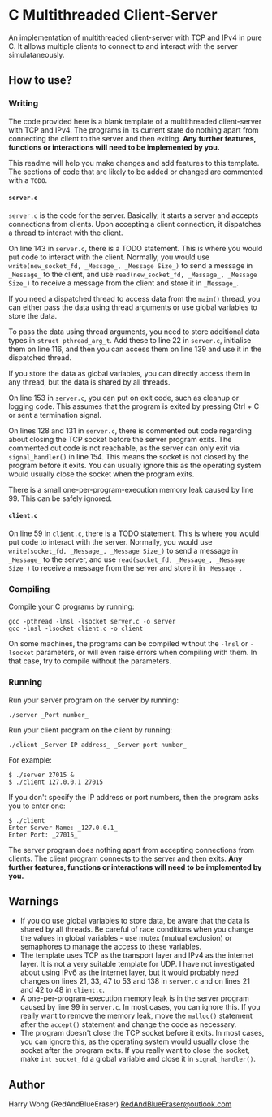 # C Multithreaded Client-Server

An implementation of multithreaded client-server with TCP and IPv4 in pure C. It allows multiple clients to connect to and interact with the server simulataneously.

## How to use?

### Writing

The code provided here is a blank template of a multithreaded client-server with TCP and IPv4. The programs in its current state do nothing apart from connecting the client to the server and then exiting. **Any further features, functions or interactions will need to be implemented by you.**

This readme will help you make changes and add features to this template. The sections of code that are likely to be added or changed are commented with a `TODO`.

#### `server.c`

`server.c` is the code for the server. Basically, it starts a server and accepts connections from clients. Upon accepting a client connection, it dispatches a thread to interact with the client.

On line 143 in `server.c`, there is a TODO statement. This is where you would put code to interact with the client. Normally, you would use `write(new_socket_fd, _Message_, _Message Size_)` to send a message in `_Message_` to the client, and use `read(new_socket_fd, _Message_, _Message Size_)` to receive a message from the client and store it in `_Message_`.

If you need a dispatched thread to access data from the `main()` thread, you can either pass the data using thread arguments or use global variables to store the data.

To pass the data using thread arguments, you need to store additional data types in `struct pthread_arg_t`. Add these to line 22 in `server.c`, initialise them on line 116, and then you can access them on line 139 and use it in the dispatched thread.

If you store the data as global variables, you can directly access them in any thread, but the data is shared by all threads.

On line 153 in `server.c`, you can put on exit code, such as cleanup or logging code. This assumes that the program is exited by pressing Ctrl + C or sent a termination signal.

On lines 128 and 131 in `server.c`, there is commented out code regarding about closing the TCP socket before the server program exits. The commented out code is not reachable, as the server can only exit via `signal_handler()` in line 154. This means the socket is not closed by the program before it exits. You can usually ignore this as the operating system would usually close the socket when the program exits.

There is a small one-per-program-execution memory leak caused by line 99. This can be safely ignored.

#### `client.c`

On line 59 in `client.c`, there is a TODO statement. This is where you would put code to interact with the server. Normally, you would use `write(socket_fd, _Message_, _Message Size_)` to send a message in `_Message_` to the server, and use `read(socket_fd, _Message_, _Message Size_)` to receive a message from the server and store it in `_Message_`.

### Compiling

Compile your C programs by running:

```Shell
gcc -pthread -lnsl -lsocket server.c -o server
gcc -lnsl -lsocket client.c -o client
```

On some machines, the programs can be compiled without the `-lnsl` or `-lsocket` parameters, or will even raise errors when compiling with them. In that case, try to compile without the parameters.

### Running

Run your server program on the server by running:

```Shell
./server _Port number_
```

Run your client program on the client by running:

```Shell
./client _Server IP address_ _Server port number_
```

For example:

```Shell
$ ./server 27015 &
$ ./client 127.0.0.1 27015
```

If you don't specify the IP address or port numbers, then the program asks you to enter one:

```Shell
$ ./client
Enter Server Name: _127.0.0.1_
Enter Port: _27015_
```

The server program does nothing apart from accepting connections from clients. The client program connects to the server and then exits. **Any further features, functions or interactions will need to be implemented by you.**

## Warnings

- If you do use global variables to store data, be aware that the data is shared by all threads. Be careful of race conditions when you change the values in global variables - use mutex (mutual exclusion) or semaphores to manage the access to these variables.
- The template uses TCP as the transport layer and IPv4 as the internet layer. It is not a very suitable template for UDP. I have not investigated about using IPv6 as the internet layer, but it would probably need changes on lines 21, 33, 47 to 53 and 138 in `server.c` and on lines 21 and 42 to 48 in `client.c`.
- A one-per-program-execution memory leak is in the server program caused by line 99 in `server.c`. In most cases, you can ignore this. If you really want to remove the memory leak, move the `malloc()` statement after the `accept()` statement and change the code as necessary.
- The program doesn't close the TCP socket before it exits. In most cases, you can ignore this, as the operating system would usually close the socket after the program exits. If you really want to close the socket, make `int socket_fd` a global variable and close it in `signal_handler()`.

## Author

Harry Wong (RedAndBlueEraser) <RedAndBlueEraser@outlook.com>
